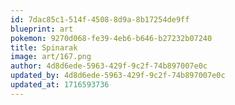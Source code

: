 ```yaml
---
id: 7dac85c1-514f-4508-8d9a-8b17254de9ff
blueprint: art
pokemon: 9270d068-fe39-4eb6-b646-b27232b07240
title: Spinarak
image: art/167.png
author: 4d8d6ede-5963-429f-9c2f-74b897007e0c
updated_by: 4d8d6ede-5963-429f-9c2f-74b897007e0c
updated_at: 1716593736
---
```

